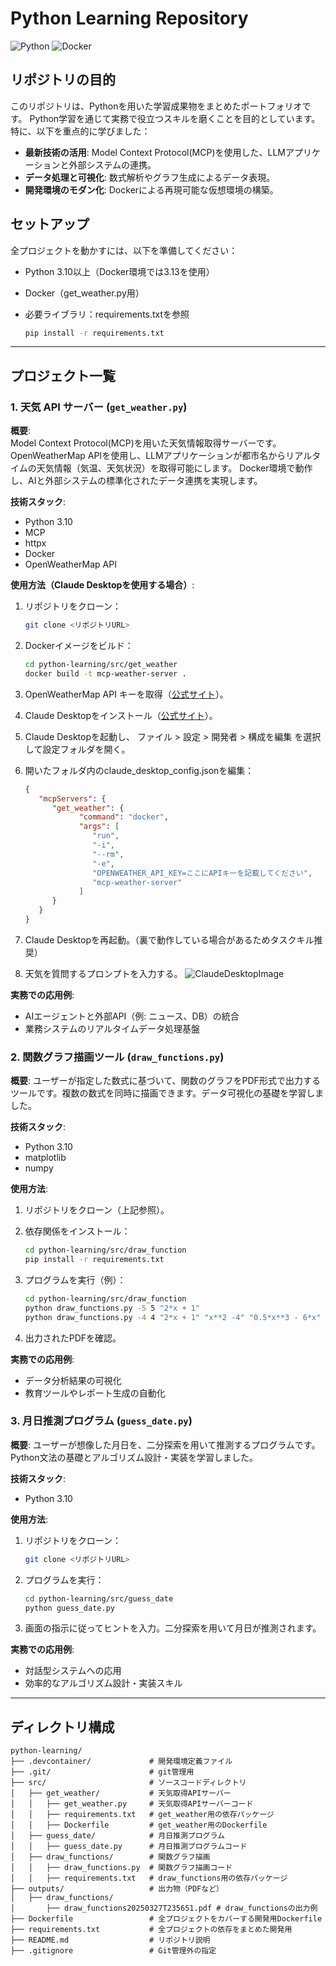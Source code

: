 # Python Learning Repository

![Python](https://img.shields.io/badge/Python-3.10%2B%20(3.13%20recommended)-blue.svg)
![Docker](https://img.shields.io/badge/Docker-Enabled-blue.svg)

## リポジトリの目的

このリポジトリは、Pythonを用いた学習成果物をまとめたポートフォリオです。
Python学習を通じて実務で役立つスキルを磨くことを目的としています。
特に、以下を重点的に学びました：

- **最新技術の活用**: Model Context Protocol(MCP)を使用した、LLMアプリケーションと外部システムの連携。
- **データ処理と可視化**: 数式解析やグラフ生成によるデータ表現。
- **開発環境のモダン化**: Dockerによる再現可能な仮想環境の構築。

## セットアップ

全プロジェクトを動かすには、以下を準備してください：

- Python 3.10以上（Docker環境では3.13を使用）
- Docker（get_weather.py用）
- 必要ライブラリ：requirements.txtを参照
  
  ```bash
  pip install -r requirements.txt
  ```

---

## プロジェクト一覧

### 1. 天気 API サーバー (`get_weather.py`)

**概要**:  
Model Context Protocol(MCP)を用いた天気情報取得サーバーです。
OpenWeatherMap APIを使用し、LLMアプリケーションが都市名からリアルタイムの天気情報（気温、天気状況）を取得可能にします。
Docker環境で動作し、AIと外部システムの標準化されたデータ連携を実現します。

**技術スタック**:

- Python 3.10
- MCP
- httpx
- Docker
- OpenWeatherMap API

**使用方法（Claude Desktopを使用する場合）**:

1. リポジトリをクローン：

   ```bash
   git clone <リポジトリURL>
   ```

2. Dockerイメージをビルド：

   ```bash
   cd python-learning/src/get_weather
   docker build -t mcp-weather-server .
   ```

3. OpenWeatherMap API キーを取得（[公式サイト](https://openweathermap.org/)）。
4. Claude Desktopをインストール（[公式サイト](https://claude.ai/download)）。
5. Claude Desktopを起動し、 ファイル > 設定 > 開発者 > 構成を編集 を選択して設定フォルダを開く。
6. 開いたフォルダ内のclaude_desktop_config.jsonを編集：

   ```json
   {
      "mcpServers": {
         "get_weather": {
               "command": "docker",
               "args": [
                  "run",
                  "-i",
                  "--rm",
                  "-e",
                  "OPENWEATHER_API_KEY=ここにAPIキーを記載してください",
                  "mcp-weather-server"
               ]
         }
      }
   }
   ```

7. Claude Desktopを再起動。（裏で動作している場合があるためタスクキル推奨）
8. 天気を質問するプロンプトを入力する。
   ![ClaudeDesktopImage](https://github.com/user-attachments/assets/aa9542b8-fa28-4581-97da-e4c85fe6dbbf)

**実務での応用例**:

- AIエージェントと外部API（例: ニュース、DB）の統合
- 業務システムのリアルタイムデータ処理基盤

### 2. 関数グラフ描画ツール (`draw_functions.py`)

**概要**:
ユーザーが指定した数式に基づいて、関数のグラフをPDF形式で出力するツールです。複数の数式を同時に描画できます。データ可視化の基礎を学習しました。

**技術スタック**:

- Python 3.10
- matplotlib
- numpy

**使用方法**:

1. リポジトリをクローン（上記参照）。
2. 依存関係をインストール：

   ```bash
   cd python-learning/src/draw_function
   pip install -r requirements.txt
   ```

3. プログラムを実行（例）：

   ```bash
   cd python-learning/src/draw_function
   python draw_functions.py -5 5 "2*x + 1"
   python draw_functions.py -4 4 "2*x + 1" "x**2 -4" "0.5*x**3 - 6*x"
   ```

4. 出力されたPDFを確認。

**実務での応用例**:

- データ分析結果の可視化
- 教育ツールやレポート生成の自動化

### 3. 月日推測プログラム (`guess_date.py`)

**概要**:
ユーザーが想像した月日を、二分探索を用いて推測するプログラムです。Python文法の基礎とアルゴリズム設計・実装を学習しました。

**技術スタック**:

- Python 3.10

**使用方法**:

1. リポジトリをクローン：

   ```bash
   git clone <リポジトリURL>
   ```

2. プログラムを実行：

   ```bash
   cd python-learning/src/guess_date
   python guess_date.py
   ```

3. 画面の指示に従ってヒントを入力。二分探索を用いて月日が推測されます。

**実務での応用例**:

- 対話型システムへの応用
- 効率的なアルゴリズム設計・実装スキル

---

## ディレクトリ構成

```text
python-learning/
├── .devcontainer/             # 開発環境定義ファイル
├── .git/                      # git管理用
├── src/                       # ソースコードディレクトリ
│   ├── get_weather/           # 天気取得APIサーバー
│   │   ├── get_weather.py     # 天気取得APIサーバーコード
│   │   ├── requirements.txt   # get_weather用の依存パッケージ
│   │   ├── Dockerfile         # get_weather用のDockerfile
│   ├── guess_date/            # 月日推測プログラム
│   │   ├── guess_date.py      # 月日推測プログラムコード
│   ├── draw_functions/        # 関数グラフ描画
│   │   ├── draw_functions.py  # 関数グラフ描画コード
│   │   ├── requirements.txt   # draw_functions用の依存パッケージ
├── outputs/                   # 出力物（PDFなど）
│   ├── draw_functions/ 
│       ├── draw_functions20250327T235651.pdf # draw_functionsの出力例
├── Dockerfile                 # 全プロジェクトをカバーする開発用Dockerfile
├── requirements.txt           # 全プロジェクトの依存をまとめた開発用
├── README.md                  # リポジトリ説明
├── .gitignore                 # Git管理外の指定
```
